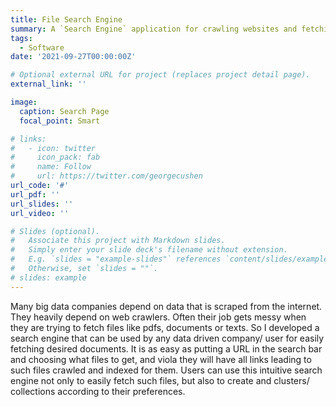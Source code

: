 ```yaml
---
title: File Search Engine 
summary: A `Search Engine` application for crawling websites and fetching user specified files.
tags:
  - Software 
date: '2021-09-27T00:00:00Z'

# Optional external URL for project (replaces project detail page).
external_link: ''

image:
  caption: Search Page
  focal_point: Smart

# links:
#   - icon: twitter
#     icon_pack: fab
#     name: Follow
#     url: https://twitter.com/georgecushen
url_code: '#'
url_pdf: ''
url_slides: ''
url_video: ''

# Slides (optional).
#   Associate this project with Markdown slides.
#   Simply enter your slide deck's filename without extension.
#   E.g. `slides = "example-slides"` references `content/slides/example-slides.md`.
#   Otherwise, set `slides = ""`.
# slides: example
---
```


Many big data companies depend on data that is scraped from the internet. They heavily depend on web crawlers. Often their job gets messy when they are trying to fetch files like pdfs, documents or texts. So I developed a search engine that can be used by any data driven company/ user for easily fetching desired documents. It is as easy as putting a URL in the search bar and choosing what files to get, and viola they will have all links leading to such files crawled and indexed for them. Users can use this intuitive search engine not only to easily fetch such files, but also to create and clusters/ collections according to their preferences.
